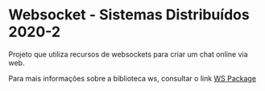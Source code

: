 # Websocket - Sistemas Distribuídos 2020-2

Projeto que utiliza recursos de websockets para criar um chat online via web.

Para mais informações sobre a biblioteca ws, consultar o link [WS Package](https://github.com/websockets/ws)
